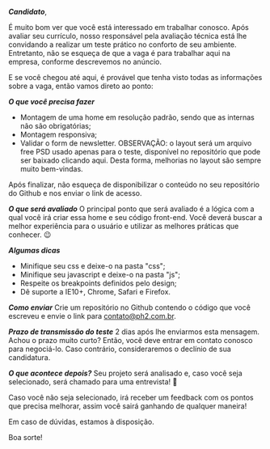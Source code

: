 ***Candidato***,
 
É muito bom ver que você está interessado em trabalhar conosco.
Após avaliar seu currículo, nosso responsável pela avaliação técnica está lhe convidando a realizar um teste prático no conforto de seu ambiente. Entretanto, não se esqueça de que a vaga é para trabalhar aqui na empresa, conforme descrevemos no anúncio.
 
E se você chegou até aqui, é provável que tenha visto todas as informações sobre a vaga, então vamos direto ao ponto:
 

***O que você precisa fazer***
- Montagem de uma home em resolução padrão, sendo que as internas não são obrigatórias;
- Montagem responsiva;
- Validar o form de newsletter.
OBSERVAÇÃO: o layout será um arquivo free PSD usado apenas para o teste, disponível no repositório que pode ser baixado clicando aqui. Desta forma, melhorias no layout são sempre muito bem-vindas.
 
Após finalizar, não esqueça de disponibilizar o conteúdo no seu repositório do Github e nos enviar o link de acesso.
 
***O que será avaliado***
O principal ponto que será avaliado é a lógica com a qual você irá criar essa home e seu código front-end. Você deverá buscar a melhor experiência para o usuário e utilizar as melhores práticas que conhecer. 😉
 
***Algumas dicas***
- Minifique seu css e deixe-o na pasta "css";
- Minifique seu javascript e deixe-o na pasta "js";
- Respeite os breakpoints definidos pelo design;
- Dê suporte a IE10+, Chrome, Safari e Firefox.
 
***Como enviar***
Crie um repositório no Github contendo o código que você escreveu e envie o link para contato@ph2.com.br.
 
***Prazo de transmissão do teste***
2 dias após lhe enviarmos esta mensagem.
Achou o prazo muito curto? Então, você deve entrar em contato conosco para negociá-lo. Caso contrário, consideraremos o declínio de sua candidatura.
 
***O que acontece depois?***
Seu projeto será analisado e, caso você seja selecionado, será chamado para uma entrevista! 👏
 
Caso você não seja selecionado, irá receber um feedback com os pontos que precisa melhorar, assim você sairá ganhando de qualquer maneira!
 
Em caso de dúvidas, estamos à disposição.
 
Boa sorte!
